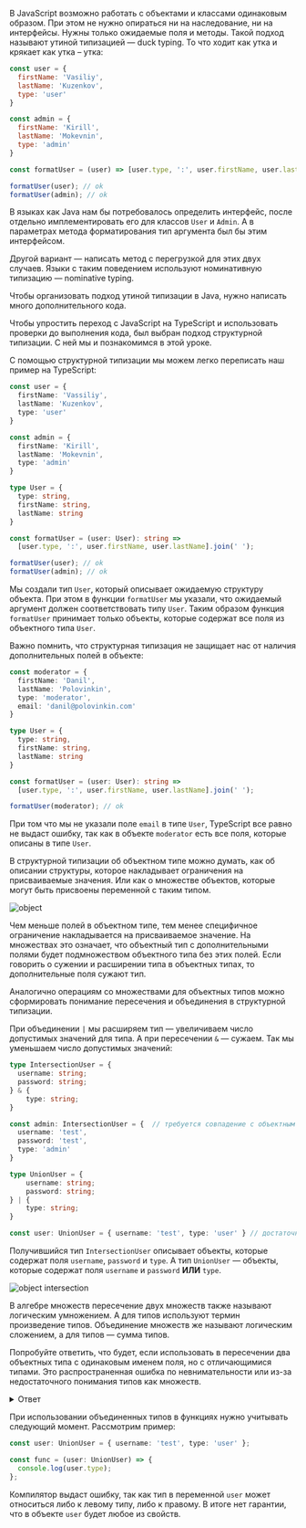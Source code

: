 
В JavaScript возможно работать с объектами и классами одинаковым образом. При этом не нужно опираться ни на наследование, ни на интерфейсы. Нужны только ожидаемые поля и методы. Такой подход называют утиной типизацией — duck typing. То что ходит как утка и крякает как утка – утка:

```javascript
const user = {
  firstName: 'Vasiliy',
  lastName: 'Kuzenkov',
  type: 'user'
}

const admin = {
  firstName: 'Kirill',
  lastName: 'Mokevnin',
  type: 'admin'
}

const formatUser = (user) => [user.type, ':', user.firstName, user.lastName].join(' ');

formatUser(user); // ok
formatUser(admin); // ok
```

В языках как Java нам бы потребовалось определить интерфейс, после отдельно имплементировать его для классов `User` и `Admin`. А в параметрах метода форматирования тип аргумента был бы этим интерфейсом.

Другой вариант — написать метод с перегрузкой для этих двух случаев. Языки с таким поведением используют номинативную типизацию — nominative typing.

Чтобы организовать подход утиной типизации в Java, нужно написать много дополнительного кода.

Чтобы упростить переход с JavaScript на TypeScript и использовать проверки до выполнения кода, был выбран подход структурной типизации. С ней мы и познакомимся в этой уроке.

С помощью структурной типизации мы можем легко переписать наш пример на TypeScript:

```typescript
const user = {
  firstName: 'Vassiliy',
  lastName: 'Kuzenkov',
  type: 'user'
}

const admin = {
  firstName: 'Kirill',
  lastName: 'Mokevnin',
  type: 'admin'
}

type User = {
  type: string,
  firstName: string,
  lastName: string
}

const formatUser = (user: User): string =>
  [user.type, ':', user.firstName, user.lastName].join(' ');

formatUser(user); // ok
formatUser(admin); // ok
```

Мы создали тип `User`, который описывает ожидаемую структуру объекта. При этом в функции `formatUser` мы указали, что ожидаемый аргумент должен соответствовать типу `User`. Таким образом функция `formatUser` принимает только объекты, которые содержат все поля из объектного типа `User`.

Важно помнить, что структурная типизация не защищает нас от наличия дополнительных полей в объекте:

```typescript
const moderator = {
  firstName: 'Danil',
  lastName: 'Polovinkin',
  type: 'moderator',
  email: 'danil@polovinkin.com'
}

type User = {
  type: string,
  firstName: string,
  lastName: string
}

const formatUser = (user: User): string =>
  [user.type, ':', user.firstName, user.lastName].join(' ');

formatUser(moderator); // ok
```

При том что мы не указали поле `email` в типе `User`, TypeScript все равно не выдаст ошибку, так как в объекте `moderator` есть все поля, которые описаны в типе `User`.

В структурной типизации об объектном типе можно думать, как об описании структуры, которое накладывает ограничения на присваиваемые значения. Или как о множестве объектов, которые могут быть присвоены переменной с таким типом.

![object](https://raw.githubusercontent.com/hexlet-basics/exercises-typescript/main/modules/25-types/60-structural-typing/assets/structual_object.png)

Чем меньше полей в объектном типе, тем менее специфичное ограничение накладывается на присваиваемое значение. На множествах это означает, что объектный тип с дополнительными полями будет подмножеством объектного типа без этих полей. Если говорить о сужении и расширении типа в объектных типах, то дополнительные поля сужают тип.

Аналогично операциям со множествами для объектных типов можно сформировать понимание пересечения и объединения в структурной типизации.

При объединении `|` мы расширяем тип — увеличиваем число допустимых значений для типа. А при пересечении `&` — сужаем. Так мы уменьшаем число допустимых значений:

```typescript
type IntersectionUser = {
  username: string;
  password: string;
} & {
    type: string;
}

const admin: IntersectionUser = {  // требуется совпадение c объектным типом и слева и справа от оператора &
  username: 'test',
  password: 'test',
  type: 'admin'
}

type UnionUser = {
    username: string;
    password: string;
} | {
    type: string;
}

const user: UnionUser = { username: 'test', type: 'user' } // достаточно совпадения с одним из объектных типов
```

Получившийся тип `IntersectionUser` описывает объекты, которые содержат поля `username`, `password` и `type`. А тип `UnionUser` — объекты, которые содержат поля `username` и `password` **ИЛИ** `type`.

![object intersection](https://raw.githubusercontent.com/hexlet-basics/exercises-typescript/main/modules/25-types/60-structural-typing/assets/structual_object.png)

В алгебре множеств пересечение двух множеств также называют логическим умножением. А для типов используют термин произведение типов. Объединение множеств же называют логическим сложением, а для типов — сумма типов.

Попробуйте ответить, что будет, если использовать в пересечении два объектных типа с одинаковым именем поля, но с отличающимися типами. Это распространенная ошибка по невнимательности или из-за недостаточного понимания типов как множеств.

<details>
  <summary>Ответ</summary>
Когда при пересечении объектных типов встречаются поля с одинаковыми именами, то в результате типы этих полей будут также пересечены, и итоговый тип будет never.
</details>

При использовании объединенных типов в функциях нужно учитывать следующий момент. Рассмотрим пример:

```typescript
const user: UnionUser = { username: 'test', type: 'user' };

const func = (user: UnionUser) => {
  console.log(user.type);
};
```

Компилятор выдаст ошибку, так как тип в переменной `user` может относиться либо к левому типу, либо к правому. В итоге нет гарантии, что в объекте `user` будет любое из свойств.
